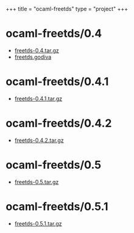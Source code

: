 +++
title = "ocaml-freetds"
type = "project"
+++

# ocaml-freetds/0.4
* [freetds-0.4.tar.gz](/ocaml-freetds/ocaml-freetds/0.4/freetds-0.4.tar.gz)
* [freetds.godiva](/ocaml-freetds/ocaml-freetds/0.4/freetds.godiva)

# ocaml-freetds/0.4.1
* [freetds-0.4.1.tar.gz](/ocaml-freetds/ocaml-freetds/0.4.1/freetds-0.4.1.tar.gz)

# ocaml-freetds/0.4.2
* [freetds-0.4.2.tar.gz](/ocaml-freetds/ocaml-freetds/0.4.2/freetds-0.4.2.tar.gz)

# ocaml-freetds/0.5
* [freetds-0.5.tar.gz](/ocaml-freetds/ocaml-freetds/0.5/freetds-0.5.tar.gz)

# ocaml-freetds/0.5.1
* [freetds-0.5.1.tar.gz](/ocaml-freetds/ocaml-freetds/0.5.1/freetds-0.5.1.tar.gz)
